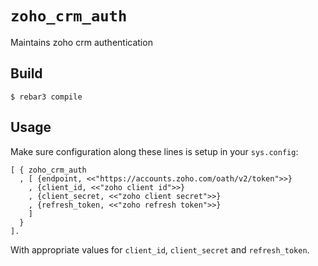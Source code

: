 # `zoho_crm_auth`

Maintains zoho crm authentication

## Build

    $ rebar3 compile

## Usage

Make sure configuration along these lines is setup in your `sys.config`:

```
[ { zoho_crm_auth
  , [ {endpoint, <<"https://accounts.zoho.com/oath/v2/token">>}
    , {client_id, <<"zoho client id">>}
    , {client_secret, <<"zoho client secret">>}
    , {refresh_token, <<"zoho refresh token">>}
    ]
  }
].
```

With appropriate values for `client_id`, `client_secret` and `refresh_token`.
